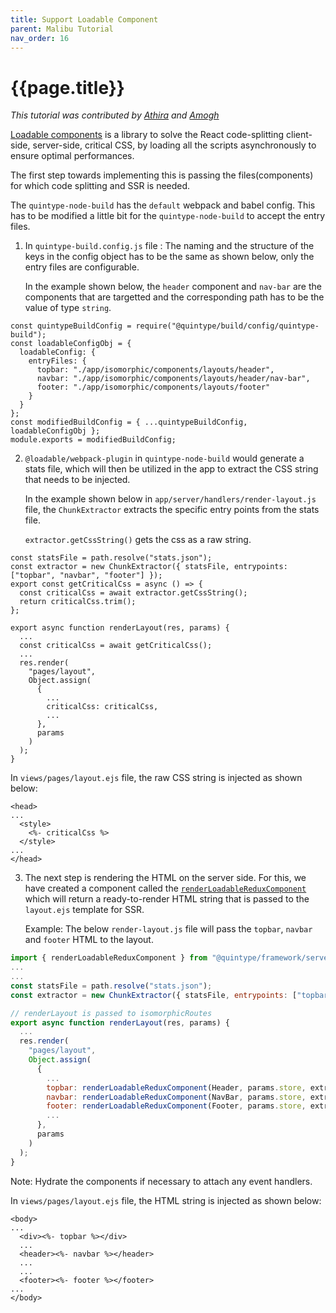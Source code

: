 ```yaml
---
title: Support Loadable Component
parent: Malibu Tutorial
nav_order: 16
---
```


# {{page.title}}

_This tutorial was contributed by [Athira](https://twitter.com/AthiraMRaju) and [Amogh](https://github.com/ags1773)_

[Loadable components](https://loadable-components.com/docs/server-side-rendering/) is a library to solve the React code-splitting client-side, server-side, critical CSS, by loading all the scripts asynchronously to ensure optimal performances.

The first step towards implementing this is passing the files(components) for which code splitting and SSR is needed.

The `quintype-node-build` has the `default` webpack and babel config. This has to be modified a little bit for the `quintype-node-build` to accept the entry files.

1. In `quintype-build.config.js` file :
   The naming and the structure of the keys in the config object has to be the same as shown below, only the entry files are configurable.

   In the example shown below, the `header` component and `nav-bar` are the components that are targetted and the corresponding path has to be the value of type `string`.

```
const quintypeBuildConfig = require("@quintype/build/config/quintype-build");
const loadableConfigObj = {
  loadableConfig: {
    entryFiles: {
      topbar: "./app/isomorphic/components/layouts/header",
      navbar: "./app/isomorphic/components/layouts/header/nav-bar",
      footer: "./app/isomorphic/components/layouts/footer"
    }
  }
};
const modifiedBuildConfig = { ...quintypeBuildConfig, loadableConfigObj };
module.exports = modifiedBuildConfig;
```

2. `@loadable/webpack-plugin` in `quintype-node-build` would generate a stats file, which will then be utilized in the app to extract the CSS string that needs to be injected.

   In the example shown below in `app/server/handlers/render-layout.js` file, the `ChunkExtractor` extracts the specific entry points from the stats file.

   `extractor.getCssString()` gets the css as a raw string.

```
const statsFile = path.resolve("stats.json");
const extractor = new ChunkExtractor({ statsFile, entrypoints: ["topbar", "navbar", "footer"] });
export const getCriticalCss = async () => {
  const criticalCss = await extractor.getCssString();
  return criticalCss.trim();
};

export async function renderLayout(res, params) {
  ...
  const criticalCss = await getCriticalCss();
  ...
  res.render(
    "pages/layout",
    Object.assign(
      {
        ...
        criticalCss: criticalCss,
        ...
      },
      params
    )
  );
}
```

In `views/pages/layout.ejs` file, the raw CSS string is injected as shown below:

```
<head>
...
  <style>
    <%- criticalCss %>
  </style>
...
</head>
```

3. The next step is rendering the HTML on the server side. For this, we have created a component called the [`renderLoadableReduxComponent`](https://developers.quintype.com/quintype-node-framework/module-render-loadable-redux-component.html) which will return a ready-to-render HTML string that is passed to the `layout.ejs` template for SSR.

   Example: The below `render-layout.js` file will pass the `topbar`, `navbar` and `footer` HTML to the layout.

```js
import { renderLoadableReduxComponent } from "@quintype/framework/server/render";
...
...
const statsFile = path.resolve("stats.json");
const extractor = new ChunkExtractor({ statsFile, entrypoints: ["topbar", "navbar", "footer"] });

// renderLayout is passed to isomorphicRoutes
export async function renderLayout(res, params) {
  ...
  res.render(
    "pages/layout",
    Object.assign(
      {
        ...
        topbar: renderLoadableReduxComponent(Header, params.store, extractor),
        navbar: renderLoadableReduxComponent(NavBar, params.store, extractor),
        footer: renderLoadableReduxComponent(Footer, params.store, extractor),
        ...
      },
      params
    )
  );
}

```

Note: Hydrate the components if necessary to attach any event handlers.

In `views/pages/layout.ejs` file, the HTML string is injected as shown below:

```
<body>
...
  <div><%- topbar %></div>
  ...
  <header><%- navbar %></header>
  ...
  ...
  <footer><%- footer %></footer>
...
</body>
```
